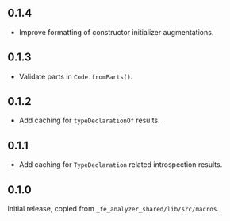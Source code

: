 ## 0.1.4

- Improve formatting of constructor initializer augmentations.

## 0.1.3

- Validate parts in `Code.fromParts()`.

## 0.1.2

- Add caching for `typeDeclarationOf` results.

## 0.1.1

- Add caching for `TypeDeclaration` related introspection results.

## 0.1.0

Initial release, copied from `_fe_analyzer_shared/lib/src/macros`.
